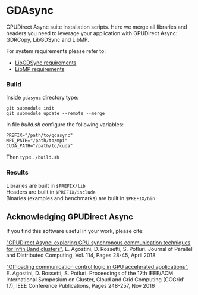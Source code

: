 # GDAsync

GPUDirect Async suite installation scripts.
Here we merge all libraries and headers you need to leverage your application with GPUDirect Async: GDRCopy, LibGDSync and LibMP.

For system requirements please refer to:
- [LibGDSync requirements](https://github.com/gpudirect/libgdsync#requirements)
- [LibMP requirements](https://github.com/gpudirect/libmp#requirements)

### Build

Inside `gdasync` directory type:

```
git submodule init
git submodule update --remote --merge 
```

In file *build.sh* configure the following variables:

```
PREFIX="/path/to/gdasync"
MPI_PATH="/path/to/mpi"
CUDA_PATH="/path/to/cuda"
```

Then type `./build.sh`

### Results

Libraries are built in `$PREFIX/lib` <br>
Headers are built in `$PREFIX/include` <br>
Binaries (examples and benchmarks) are built in `$PREFIX/bin` <br>

## Acknowledging GPUDirect Async

If you find this software useful in your work, please cite:

["GPUDirect Async: exploring GPU synchronous communication techniques for InfiniBand clusters"](https://www.sciencedirect.com/science/article/pii/S0743731517303386), E. Agostini, D. Rossetti, S. Potluri. Journal of Parallel and Distributed Computing, Vol. 114, Pages 28-45, April 2018

["Offloading communication control logic in GPU accelerated applications"](http://ieeexplore.ieee.org/document/7973709), E. Agostini, D. Rossetti, S. Potluri. Proceedings of the 17th IEEE/ACM International Symposium on Cluster, Cloud and Grid Computing (CCGrid’ 17), IEEE Conference Publications, Pages 248-257, Nov 2016
